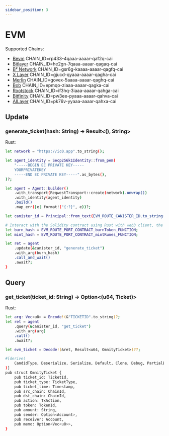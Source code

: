 ```yaml
---
sidebar_position: 3
---
```


# EVM
Supported Chains:
- [Bevm](https://www.bevm.io/) CHAIN_ID=rp433-4qaaa-aaaar-qaf2q-cai
- [Bitlayer](https://www.bitlayer.org/) CHAIN_ID=he2gn-7qaaa-aaaar-qagaq-cai
- [B² Network](https://www.bsquared.network/) CHAIN_ID=gsr6g-kaaaa-aaaar-qagfq-cai
- [X Layer](https://www.okx.com/xlayer) CHAIN_ID=gjucd-qyaaa-aaaar-qagha-cai
- [Merlin](https://merlinchain.io) CHAIN_ID=govex-5aaaa-aaaar-qaghq-cai
- [Bob](https://www.gobob.xyz/) CHAIN_ID=epmqo-ziaaa-aaaar-qagka-cai
- [Rootstock](https://rootstock.io/) CHAIN_ID=if3hq-3iaaa-aaaar-qahga-cai
- [Bitfinity](https://bitfinity.network/) CHAIN_ID=pw3ee-pyaaa-aaaar-qahva-cai
- [AILayer](https://ailayer.xyz/) CHAIN_ID=pk76v-yyaaa-aaaar-qahxa-cai


## Update
### generate_ticket(hash: String) -> Result<(), String> 
Rust:
```bash
let network = "https://ic0.app".to_string();

let agent_identity = Secp256k1Identity::from_pem(
    "-----BEGIN EC PRIVATE KEY-----
    YOURPRIVATEKEY
    -----END EC PRIVATE KEY-----".as_bytes(),
)?;

let agent = Agent::builder()
    .with_transport(ReqwestTransport::create(network).unwrap())
    .with_identity(agent_identity)
    .build()
    .map_err(|e| format!("{:?}", e))?;

let canister_id = Principal::from_text(EVM_ROUTE_CANISTER_ID.to_string())?;

# Interact with the Solidity contract using Rust with web3 client, the Rust implementation of Web3.js library
let burn_hash = EVM_ROUTE_PORT_CONTRACT_burnToken_FUNCTION;
let mint_hash = EVM_ROUTE_PORT_CONTRACT_mintRunes_FUNCTION;

let ret = agent
	.update(&canister_id, "generate_ticket")
	.with_arg(burn_hash)
	.call_and_wait()
	.await?;
}
```

## Query
### get_ticket(ticket_id: String) -> Option<(u64, Ticket)>
Rust:
```bash
let arg: Vec<u8> = Encode!(&"TICKETID".to_string)?;
let ret = agent
	.query(&canister_id, "get_ticket")
	.with_arg(arg)
	.call()
	.await?;

let evm_ticket = Decode!(&ret, Result<u64, OmnityTicket>)??;

#[derive(
	CandidType, Deserialize, Serialize, Default, Clone, Debug, PartialEq, Eq, PartialOrd, Ord, Hash,
)]
pub struct OmnityTicket {
	pub ticket_id: TicketId,
	pub ticket_type: TicketType,
	pub ticket_time: Timestamp,
	pub src_chain: ChainId,
	pub dst_chain: ChainId,
	pub action: TxAction,
	pub token: TokenId,
	pub amount: String,
	pub sender: Option<Account>,
	pub receiver: Account,
	pub memo: Option<Vec<u8>>,
}
```
